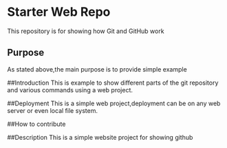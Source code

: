 # Starter Web Repo

This repository is for showing how Git and GitHub work

## Purpose

As stated above,the main purpose is to provide simple example

##Introduction
This is example to show different parts of the git repository and various commands using a web project.

##Deployment
This is a simple web project,deployment can be on any web server or even local file system.

##How to contribute

##Description
This is a simple website project for showing github